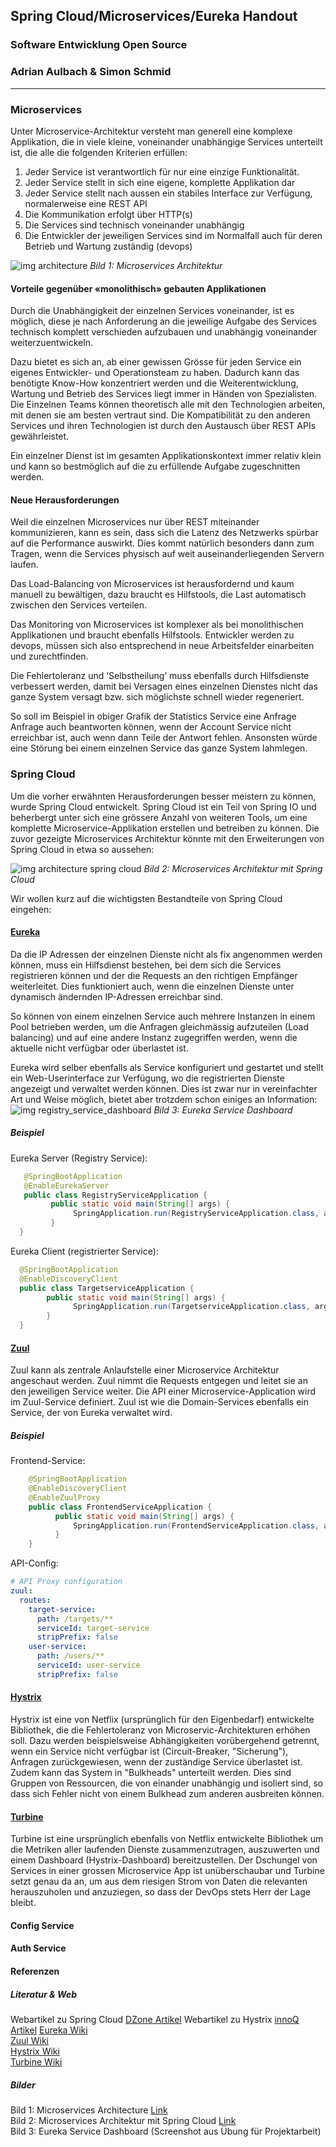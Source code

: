 ## Spring Cloud/Microservices/Eureka Handout
### Software Entwicklung Open Source
### Adrian Aulbach & Simon Schmid
---

### Microservices
Unter Microservice-Architektur versteht man generell eine komplexe Applikation, die in viele kleine, voneinander unabhängige Services unterteilt ist, die alle die folgenden Kriterien erfüllen:
1.	Jeder Service ist verantwortlich für nur eine einzige Funktionalität.
2.	Jeder Service stellt in sich eine eigene, komplette Applikation dar
3.	Jeder Service stellt nach aussen ein stabiles Interface zur Verfügung, normalerweise eine REST API
4.	Die Kommunikation erfolgt über HTTP(s)
5.	Die Services sind technisch voneinander unabhängig
6.	Die Entwickler der jeweiligen Services sind im Normalfall auch für deren Betrieb und Wartung zuständig (devops)

![img architecture][p1]
*Bild 1: Microservices Architektur*

#### Vorteile gegenüber «monolithisch» gebauten Applikationen
Durch die Unabhängigkeit der einzelnen Services voneinander, ist es möglich, diese je nach Anforderung an die jeweilige Aufgabe des Services technisch komplett verschieden aufzubauen und unabhängig voneinander weiterzuentwickeln.

Dazu bietet es sich an, ab einer gewissen Grösse für jeden Service ein eigenes Entwickler- und Operationsteam zu haben. Dadurch kann das benötigte Know-How konzentriert werden und die Weiterentwicklung, Wartung und Betrieb des Services liegt immer in Händen von Spezialisten. Die Einzelnen Teams können theoretisch alle mit den Technologien arbeiten, mit denen sie am besten vertraut sind. Die Kompatibilität zu den anderen Services und ihren Technologien ist durch den Austausch über REST APIs gewährleistet.

Ein einzelner Dienst ist im gesamten Applikationskontext immer relativ klein und kann so bestmöglich auf die zu erfüllende Aufgabe zugeschnitten werden.

#### Neue Herausforderungen
Weil die einzelnen Microservices nur über REST miteinander kommunizieren, kann es sein, dass sich die Latenz des Netzwerks spürbar auf die Performance auswirkt. Dies kommt natürlich besonders dann zum Tragen, wenn die Services physisch auf weit auseinanderliegenden Servern laufen.

Das Load-Balancing von Microservices ist herausfordernd und kaum manuell zu bewältigen, dazu braucht es Hilfstools, die Last automatisch zwischen den Services verteilen.

Das Monitoring von Microservices ist komplexer als bei monolithischen Applikationen und braucht ebenfalls Hilfstools.
Entwickler werden zu devops, müssen sich also entsprechend in neue Arbeitsfelder einarbeiten und zurechtfinden.

Die Fehlertoleranz und ‘Selbstheilung’ muss ebenfalls durch Hilfsdienste verbessert werden, damit bei Versagen eines einzelnen Dienstes nicht das ganze System versagt bzw. sich möglichste schnell wieder regeneriert.

So soll im Beispiel in obiger Grafik der Statistics Service eine Anfrage Anfrage auch beantworten können, wenn der Account Service nicht erreichbar ist, auch wenn dann Teile der Antwort fehlen. Ansonsten würde eine Störung bei einem einzelnen Service das ganze System lahmlegen.

### Spring Cloud
Um die vorher erwähnten Herausforderungen besser meistern zu können, wurde Spring Cloud entwickelt. Spring Cloud ist ein Teil von Spring IO und beherbergt unter sich eine grössere Anzahl von weiteren Tools, um eine komplette Microservice-Applikation erstellen und betreiben zu können. Die zuvor gezeigte Microservices Architektur könnte mit den Erweiterungen von Spring Cloud in etwa so aussehen:

![img architecture spring cloud][p2]
*Bild 2: Microservices Architektur mit Spring Cloud*

Wir wollen kurz auf die wichtigsten Bestandteile von Spring Cloud eingehen:
 
#### [Eureka][r4]
Da die IP Adressen der einzelnen Dienste nicht als fix angenommen werden können, muss ein Hilfsdienst bestehen, bei dem sich die Services registrieren können und der die Requests an den richtigen Empfänger weiterleitet. Dies funktioniert auch, wenn die einzelnen Dienste unter dynamisch ändernden IP-Adressen erreichbar sind.

So können von einem einzelnen Service auch mehrere Instanzen in einem Pool betrieben werden, um die Anfragen gleichmässig aufzuteilen (Load balancing) und auf eine andere Instanz zugegriffen werden, wenn die aktuelle nicht verfügbar oder überlastet ist.

Eureka wird selber ebenfalls als Service konfiguriert und gestartet und stellt ein Web-Userinterface zur Verfügung, wo die registrierten Dienste angezeigt und verwaltet werden können. Dies ist zwar nur in vereinfachter Art und Weise möglich, bietet aber trotzdem schon einiges an Information:
![img registry_service_dashboard][p3]
*Bild 3: Eureka Service Dashboard*

##### Beispiel
Eureka Server (Registry Service):
```java
   @SpringBootApplication
   @EnableEurekaServer
   public class RegistryServiceApplication {
	     public static void main(String[] args) {
		      SpringApplication.run(RegistryServiceApplication.class, args);
	     }
  }
```
Eureka Client (registrierter Service):
```java
  @SpringBootApplication
  @EnableDiscoveryClient
  public class TargetserviceApplication {
	    public static void main(String[] args) {
		      SpringApplication.run(TargetserviceApplication.class, args);
	    }
  }
```
#### [Zuul][r2]
Zuul kann als zentrale Anlaufstelle einer Microservice Architektur angeschaut werden. Zuul nimmt die Requests entgegen und leitet sie an den jeweiligen Service weiter. Die API einer Microservice-Application wird im Zuul-Service definiert. Zuul ist wie die Domain-Services ebenfalls ein Service, der von Eureka verwaltet wird. 

##### Beispiel
Frontend-Service:
```java
    @SpringBootApplication
    @EnableDiscoveryClient
    @EnableZuulProxy
    public class FrontendServiceApplication {
	      public static void main(String[] args) {
		      SpringApplication.run(FrontendServiceApplication.class, args);
	      }
    }
```
API-Config:
```yml
# API Proxy configuration
zuul:
  routes:
    target-service:
      path: /targets/**
      serviceId: target-service
      stripPrefix: false
    user-service:
      path: /users/**
      serviceId: user-service
      stripPrefix: false

```

#### [Hystrix][r3]

Hystrix ist eine von Netflix (ursprünglich für den Eigenbedarf) entwickelte Bibliothek, die die Fehlertoleranz von Microservic-Architekturen erhöhen soll.
Dazu werden beispielsweise Abhängigkeiten vorübergehend getrennt, wenn ein Service nicht verfügbar ist (Circuit-Breaker, "Sicherung"), Anfragen zurückgewiesen, wenn der zuständige Service überlastet ist.
Zudem kann das System in "Bulkheads" unterteilt werden. Dies sind Gruppen von Ressourcen, die von einander unabhängig und isoliert sind, so dass sich Fehler nicht von einem Bulkhead zum anderen ausbreiten können.

#### [Turbine][r5]

Turbine ist eine ursprünglich ebenfalls von Netflix entwickelte Bibliothek um die Metriken aller laufenden Dienste zusammenzutragen, auszuwerten und einem Dashboard (Hystrix-Dashboard) bereitzustellen. Der Dschungel von Services in einer grossen Microservice App ist unüberschaubar und Turbine setzt genau da an, um aus dem riesigen Strom von Daten die relevanten herauszuholen und anzuziegen, so dass der DevOps stets Herr der Lage bleibt.

#### Config Service

#### Auth Service


#### Referenzen
##### Literatur & Web
Webartikel zu Spring Cloud [DZone Artikel][r1]
Webartikel zu Hystrix [innoQ Artikel][r6]
[Eureka Wiki][r4]  
[Zuul Wiki][r2]  
[Hystrix Wiki][r3]  
[Turbine Wiki][r5]  

##### Bilder
Bild 1: Microservices Architecture [Link][r1]  
Bild 2: Microservices Architektur mit Spring Cloud [Link][r1]  
Bild 3: Eureka Service Dashboard (Screenshot aus Übung für Projektarbeit)


[p1]: documentation/images/microservices_arch_1.png?raw=true "Picture 1: Microservices Architecture"
[p2]: documentation/images/microservices_arch_2.png?raw=true "Picture 2: Microservices Architecture with Spring Cloud"
[p3]: documentation/images/registry_dashboard.png?raw=true "Picture 3: Eureka Service Dashboard"

[r1]: https://dzone.com/articles/microservice-architecture-with-spring-cloud-and-do
[r2]: https://github.com/Netflix/zuul/wiki
[r3]: https://github.com/Netflix/Hystrix/wiki
[r4]: https://github.com/Netflix/eureka/wiki
[r5]: https://github.com/Netflix/Turbine/wiki
[r6]: https://www.innoq.com/de/articles/2014/08/hystrix-artikel/
